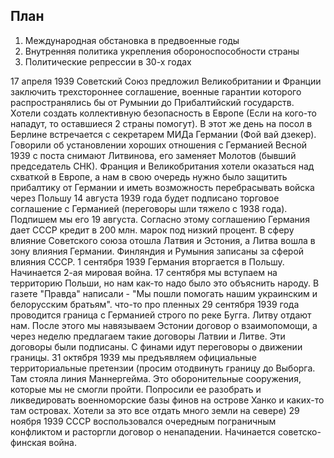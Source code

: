 ## План
1. Международная обстановка в предвоенные годы
2. Внутренняя политика укрепления обороноспособности страны
3. Политические репрессии в 30-х годах

17 апреля 1939 Советский Союз предложил Великобритании и Франции заключить трехстороннее соглашение, военные гарантии которого распространялись бы от Румынии до Прибалтийский государств. Хотели создать коллективную безопасность в Европе (Если на кого-то нападут, то оставшиеся 2 страны помогут).
В этот же день на посол в Берлине встречается с секретарем МИДа Германии (Фой вай дзекер). Говорили об установлении хороших отношения с Германией
Весной 1939 с поста снимают Литвинова, его заменяет Молотов (бывший председатель СНК). Франция и Великобритания хотели оказаться над схваткой в Европе, а нам в свою очередь нужно было защитить прибалтику от Германии и иметь возможность перебрасывать войска через Польшу
14 августа 1939 года будет подписано торговое соглашение с Германией (переговоры шли тяжело с 1938 года). Подпишем мы его 19 августа.
Согласно этому соглашению Германия дает СССР кредит в 200 млн. марок под низкий процент.
В сферу влияние Советского союза отошла Латвия и Эстония, а Литва вошла в зону влияния Германии. Финляндия и Румыния записаны за сферой влияния СССР. 
1 сентября 1939 Германия вторгается в Польшу. Начинается 2-ая мировая война. 17 сентября мы вступаем на территорию Польши, но нам как-то надо было это объяснить народу. В газете "Правда" написали - "Мы пошли помогать нашим украинским и белорусским братьям". 
что-то про пленных
29 сентября 1939 года проводится граница с Германией строго по реке Бугга. Литву отдают нам. После этого мы навязываем Эстонии договор о взаимопомощи, а через неделю предлагаем такие договоры Латвии и Литве. Эти договоры были подписаны. С финами идут переговоры о движении границы.
31 октября 1939 мы предъявляем официальные территориальные претензии (просим отодвинуть границу до Выборга. Там стояла линия Маннергейма. Это оборонительные сооружения, которые мы не смогли пройти. Попросили ее разобрать и ликведировать военноморские базы финов на острове Ханко и каких-то там островах. Хотели за это все отдать много земли на севере)
29 ноября 1939 СССР воспользовался очередным пограничным конфликтом и расторгли договор о ненападении. Начинается советско-финская война.